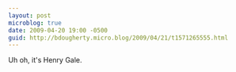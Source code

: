 ```yaml
---
layout: post
microblog: true
date: 2009-04-20 19:00 -0500
guid: http://bdougherty.micro.blog/2009/04/21/t1571265555.html
---
```

Uh oh, it's Henry Gale.
